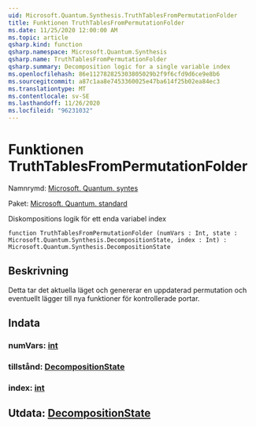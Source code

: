 ```yaml
---
uid: Microsoft.Quantum.Synthesis.TruthTablesFromPermutationFolder
title: Funktionen TruthTablesFromPermutationFolder
ms.date: 11/25/2020 12:00:00 AM
ms.topic: article
qsharp.kind: function
qsharp.namespace: Microsoft.Quantum.Synthesis
qsharp.name: TruthTablesFromPermutationFolder
qsharp.summary: Decomposition logic for a single variable index
ms.openlocfilehash: 86e112782825303805029b2f9f6cfd9d6ce9e8b6
ms.sourcegitcommit: a87c1aa8e7453360025e47ba614f25b02ea84ec3
ms.translationtype: MT
ms.contentlocale: sv-SE
ms.lasthandoff: 11/26/2020
ms.locfileid: "96231032"
---
```

# <a name="truthtablesfrompermutationfolder-function"></a>Funktionen TruthTablesFromPermutationFolder

Namnrymd: [Microsoft. Quantum. syntes](xref:Microsoft.Quantum.Synthesis)

Paket: [Microsoft. Quantum. standard](https://nuget.org/packages/Microsoft.Quantum.Standard)


Diskompositions logik för ett enda variabel index

```qsharp
function TruthTablesFromPermutationFolder (numVars : Int, state : Microsoft.Quantum.Synthesis.DecompositionState, index : Int) : Microsoft.Quantum.Synthesis.DecompositionState
```


## <a name="description"></a>Beskrivning

Detta tar det aktuella läget och genererar en uppdaterad permutation och eventuellt lägger till nya funktioner för kontrollerade portar.

## <a name="input"></a>Indata

### <a name="numvars--int"></a>numVars: [int](xref:microsoft.quantum.lang-ref.int)




### <a name="state--decompositionstate"></a>tillstånd: [DecompositionState](xref:Microsoft.Quantum.Synthesis.DecompositionState)




### <a name="index--int"></a>index: [int](xref:microsoft.quantum.lang-ref.int)





## <a name="output--decompositionstate"></a>Utdata: [DecompositionState](xref:Microsoft.Quantum.Synthesis.DecompositionState)


